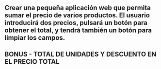 ## Crear una pequeña aplicación web que permita sumar el precio de varios productos. El usuario introducirá dos precios, pulsará un botón para obtener el total, y tendrá también un botón para limpiar los campos.

## BONUS - TOTAL DE UNIDADES Y DESCUENTO EN EL PRECIO TOTAL
